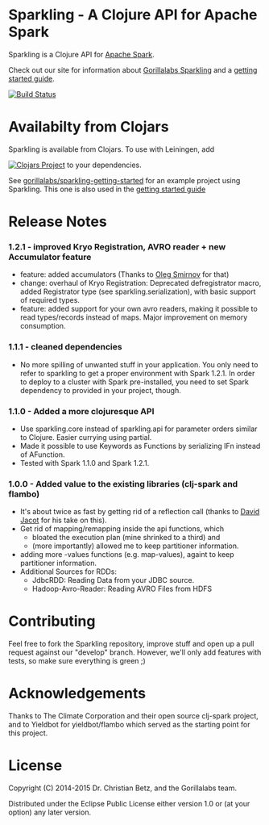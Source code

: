 # Sparkling - A Clojure API for Apache Spark

Sparkling is a Clojure API for [Apache Spark](http://spark.apache.org/).

Check out our site for information about [Gorillalabs Sparkling](http://gorillalabs.github.io/sparkling/) and a [getting started guide](http://gorillalabs.github.io/sparkling/articles/getting_started.html).

[![Build Status](https://secure.travis-ci.org/gorillalabs/sparkling.png)](http://travis-ci.org/gorillalabs/sparkling)

# Availabilty from Clojars
Sparkling is available from Clojars. To use with Leiningen, add

[![Clojars Project](http://clojars.org/gorillalabs/sparkling/latest-version.svg)](http://clojars.org/gorillalabs/sparkling) to your dependencies.


See [gorillalabs/sparkling-getting-started](https://github.com/gorillalabs/sparkling-getting-started) for an example project using Sparkling.
This one is also used in the [getting started guide](http://gorillalabs.github.io/sparkling/articles/getting_started.html)

# Release Notes

### 1.2.1 - improved Kryo Registration, AVRO reader + new Accumulator feature
 * feature: added accumulators (Thanks to [Oleg Smirnov](https://github.com/master) for that)
 * change: overhaul of Kryo Registration: Deprecated defregistrator macro, added Registrator type (see sparkling.serialization), with basic support of required types.
 * feature: added support for your own avro readers, making it possible to read types/records instead of maps. Major improvement on memory consumption.

### 1.1.1 - cleaned dependencies
 * No more spilling of unwanted stuff in your application. You only need to refer to sparkling to get a proper environment with Spark 1.2.1.
   In order to deploy to a cluster with Spark pre-installed, you need to set Spark dependency to provided in your project, though.

### 1.1.0 - Added a more clojuresque API
 * Use sparkling.core instead of sparkling.api for parameter orders similar to Clojure. Easier currying using partial.
 * Made it possible to use Keywords as Functions by serializing IFn instead of AFunction.
 * Tested with Spark 1.1.0 and Spark 1.2.1.

### 1.0.0 - Added value to the existing libraries (clj-spark and flambo)

* It's about twice as fast by getting rid of a reflection call (thanks to [David Jacot](https://github.com/dajac) for his take on this).
* Get rid of mapping/remapping inside the api functions, which
   * bloated the execution plan (mine shrinked to a third) and
   * (more importantly) allowed me to keep partitioner information.
* adding more -values functions (e.g. map-values), againt to keep partitioner information.
* Additional Sources for RDDs:
  * JdbcRDD: Reading Data from your JDBC source.
  * Hadoop-Avro-Reader: Reading AVRO Files from HDFS


# Contributing

Feel free to fork the Sparkling repository, improve stuff and open up a pull request against our "develop" branch. However, we'll only add features with tests, so make sure everything is green ;)

# Acknowledgements

Thanks to The Climate Corporation and their open source clj-spark project, and to
Yieldbot for yieldbot/flambo which served as the starting point for this project.

# License

Copyright (C) 2014-2015 Dr. Christian Betz, and the Gorillalabs team.

Distributed under the Eclipse Public License either version 1.0 or (at
your option) any later version.
